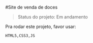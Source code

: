 #Site de venda de doces

> Status do projeto: Em andamento

Pra rodar este projeto, favor usar:

```
HTML5,CSS3,JS
```

